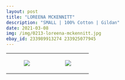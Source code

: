 ```yaml
---
layout: post
title: "LOREENA MCKENNITT"
description: "SMALL | 100% Cotton | Gildan"
date: 2021-03-08
img: /img/0213-loreena-mckennitt.jpg
ebay_id: 233989913274 233925077945
---
```




<table style="width:100%;"><tr><td style="vertical-align:top;">
      <figure class="tmblr-full" data-orig-height="2048" data-orig-width="1365" data-orig-src="https://concertshirts.netlify.app/shirts/0213/0213-01.jpg"><img src="https://64.media.tumblr.com/f103872db5d03bf8b3bb06b6d1dcb035/ac2b8cea059fa4e6-93/s540x810/f40d5a538ac918e91fe81d7cda9428a11ddb8edf.jpg" data-orig-height="2048" data-orig-width="1365" data-orig-src="https://concertshirts.netlify.app/shirts/0213/0213-01.jpg"/></figure></td>
    <td style="vertical-align:top;">
      <figure class="tmblr-full" data-orig-height="2048" data-orig-width="1365" data-orig-src="https://concertshirts.netlify.app/shirts/0213/0213-02.jpg"><img src="https://64.media.tumblr.com/440edb31b50cb5f1aa5bfe974d5b0938/ac2b8cea059fa4e6-a3/s540x810/162aa0647e618481b70da12bb62a61559f2a3a83.jpg" data-orig-height="2048" data-orig-width="1365" data-orig-src="https://concertshirts.netlify.app/shirts/0213/0213-02.jpg"/></figure></td>
  </tr></table>
